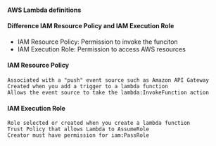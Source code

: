 #### AWS Lambda definitions

#### Difference IAM Resource Policy and IAM Execution Role

 - IAM Resource Policy: Permission to invoke the funciton
 - IAM Execution Role: Permission to access AWS resources

#### IAM Resource Policy

    Associated with a "push" event source such as Amazon API Gateway
    Created when you add a trigger to a lambda function
    Allows the event source to take the lambda:InvokeFunction action

#### IAM Execution Role

    Role selected or created when you create a lambda function
    Trust Policy that allows Lambda to AssumeRole
    Creator must have permission for iam:PassRole

